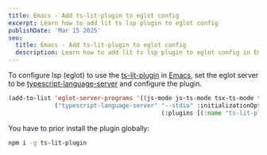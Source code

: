 ```yaml
---
title: Emacs - Add ts-lit-plugin to eglot config
excerpt: Learn how to add lit ts lsp plugin to eglot config
publishDate: 'Mar 15 2025'
seo:
  title: Emacs - Add ts-lit-plugin to eglot config
  description: Learn how to add lit ts lsp plugin to eglot config in Emacs
---
```


To configure lsp (eglot) to use the [ts-lit-plugin](https://github.com/runem/lit-analyzer/tree/master/packages/ts-lit-plugin) in [Emacs](https://www.gnu.org/software/emacs/), set the eglot server to be [typescript-language-server](https://github.com/typescript-language-server/typescript-language-server) and configure the plugin.


```lisp
(add-to-list 'eglot-server-programs '((js-mode js-ts-mode tsx-ts-mode typescript-ts-mode typescript-mode) .
             ("typescript-language-server" "--stdio" :initializationOptions
                                           (:plugins [(:name "ts-lit-plugin" :location "[/path/to/ts-lit-plugin]")]))))

```

You have to prior install the plugin globally:

```sh
npm i -g ts-lit-plugin
```
